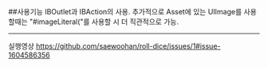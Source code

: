 ##사용기능
IBOutlet과 IBAction의 사용.
추가적으로 Asset에 있는 UIImage를 사용할때는 "#imageLiteral("를 사용할 시 더 직관적으로 가능.

----
실행영상
https://github.com/saewoohan/roll-dice/issues/1#issue-1604586356
